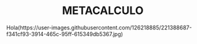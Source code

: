 <h1 align="center"> METACALCULO </h1>
Hola(https://user-images.githubusercontent.com/126218885/221388687-f341cf93-3914-465c-95ff-615349db5367.jpg)
